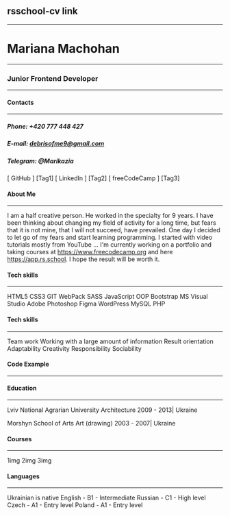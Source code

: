 ## rsschool-cv link
----
# Mariana Machohan
----
### Junior Frontend Developer
----
#### Contacts
----
##### Phone: +420 777 448 427
##### E-mail: debrisofme9@gmail.com
##### Telegram: @Marikazia

[ GitHub ] [Tag1]
[ LinkedIn ] [Tag2]
[ freeCodeCamp ] [Tag3]

#### About Me
----
I am a half creative person. He worked in the specialty for 9 years. I have been thinking about changing my field of activity for a long time, but fears that it is not mine, that I will not succeed, have prevailed. One day I decided to let go of my fears and start learning programming. I started with video tutorials mostly from YouTube ... I'm currently working on a portfolio and taking courses at https://www.freecodecamp.org and here https://app.rs.school. I hope the result will be worth it.

#### Tech skills
----

HTML5
CSS3
GIT
WebPack
SASS
JavaScript
OOP
Bootstrap
MS Visual Studio
Adobe Photoshop
Figma
WordPress
MySQL
PHP

#### Tech skills
----

Team work
Working with a large amount of information
Result orientation
Adaptability
Creativity
Responsibility
Sociability

#### Code Example
----


#### Education
----

Lviv National Agrarian University
Architecture
2009 - 2013| Ukraine

Morshyn School of Arts
Art (drawing)
2003 - 2007| Ukraine

#### Courses
----

1img 2img 3img

#### Languages
----

Ukrainian is native
English - B1 - Intermediate
Russian - C1 - High level
Czech - A1 - Entry level
Poland - A1 - Entry level